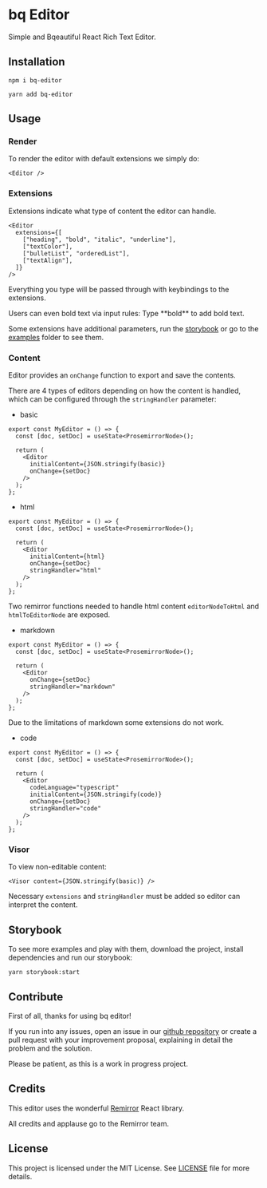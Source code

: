 # bq Editor

Simple and Bqeautiful React Rich Text Editor.

## Installation

```
npm i bq-editor
```
```
yarn add bq-editor
```

## Usage

### Render

To render the editor with default extensions we simply do:

```
<Editor />
```

### Extensions

Extensions indicate what type of content the editor can handle.

```
<Editor
  extensions={[
    ["heading", "bold", "italic", "underline"],
    ["textColor"],
    ["bulletList", "orderedList"],
    ["textAlign"],
  ]}
/>
```

Everything you type will be passed through with keybindings to the extensions.

Users can even bold text via input rules: Type \*\*bold\*\* to add bold text.

Some extensions have additional parameters, run the [storybook](https://github.com/bq-educacion/bq-editor#storybook) or go to the [examples](https://github.com/bq-educacion/bq-editor/tree/main/src/editor/examples) folder to see them.

### Content

Editor provides an `onChange` function to export and save the contents.

There are 4 types of editors depending on how the content is handled, which can be configured through the `stringHandler` parameter:

- basic

```
export const MyEditor = () => {
  const [doc, setDoc] = useState<ProsemirrorNode>();

  return (
    <Editor
      initialContent={JSON.stringify(basic)}
      onChange={setDoc}
    />
  );
};
```

- html

```
export const MyEditor = () => {
  const [doc, setDoc] = useState<ProsemirrorNode>();

  return (
    <Editor
      initialContent={html}
      onChange={setDoc}
      stringHandler="html"
    />
  );
};
```

Two remirror functions needed to handle html content `editorNodeToHtml` and `htmlToEditorNode` are exposed.

- markdown

```
export const MyEditor = () => {
  const [doc, setDoc] = useState<ProsemirrorNode>();

  return (
    <Editor
      onChange={setDoc}
      stringHandler="markdown"
    />
  );
};
```

Due to the limitations of markdown some extensions do not work.

- code

```
export const MyEditor = () => {
  const [doc, setDoc] = useState<ProsemirrorNode>();

  return (
    <Editor
      codeLanguage="typescript"
      initialContent={JSON.stringify(code)}
      onChange={setDoc}
      stringHandler="code"
    />
  );
};
```

### Visor

To view non-editable content:

```
<Visor content={JSON.stringify(basic)} />
```

Necessary `extensions` and `stringHandler` must be added so editor can interpret the content.

## Storybook

To see more examples and play with them, download the project, install dependencies and run our storybook:

```
yarn storybook:start
```

## Contribute

First of all, thanks for using bq editor!

If you run into any issues, open an issue in our [github repository](https://github.com/bq-educacion/bq-editor) or create a pull request with your improvement proposal, explaining in detail the problem and the solution.

Please be patient, as this is a work in progress project.

## Credits

This editor uses the wonderful [Remirror](https://remirror.io/) React library.

All credits and applause go to the Remirror team.

## License

This project is licensed under the MIT License. See [LICENSE](https://github.com/bq-educacion/bq-editor/LICENSE) file for more details.
